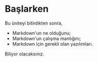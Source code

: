 # Başlarken

Bu üniteyi bitirdikten sonra,

* Markdown'un ne olduğunu;
* Markdown'un çalışma mantığını;
* Markdown için gerekli olan yazılımları.

Biliyor olacaksınız.